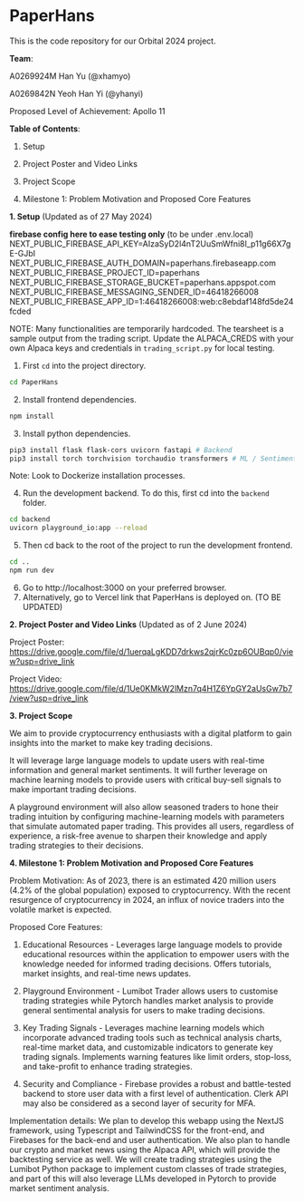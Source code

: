 # PaperHans

This is the code repository for our Orbital 2024 project.

**Team**:

A0269924M Han Yu (@xhamyo)

A0269842N Yeoh Han Yi (@yhanyi)

Proposed Level of Achievement: Apollo 11


**Table of Contents**:

1. Setup

2. Project Poster and Video Links

3. Project Scope

4. Milestone 1: Problem Motivation and Proposed Core Features


**1. Setup** (Updated as of 27 May 2024)

**firebase config here to ease testing only** (to be under .env.local)
NEXT_PUBLIC_FIREBASE_API_KEY=AIzaSyD2l4nT2UuSmWfni8I_p11g66X7gE-GJbI
NEXT_PUBLIC_FIREBASE_AUTH_DOMAIN=paperhans.firebaseapp.com
NEXT_PUBLIC_FIREBASE_PROJECT_ID=paperhans
NEXT_PUBLIC_FIREBASE_STORAGE_BUCKET=paperhans.appspot.com
NEXT_PUBLIC_FIREBASE_MESSAGING_SENDER_ID=46418266008
NEXT_PUBLIC_FIREBASE_APP_ID=1:46418266008:web:c8ebdaf148fd5de24fcded

NOTE: Many functionalities are temporarily hardcoded. The tearsheet is a sample output from the trading script. Update the ALPACA_CREDS with your own Alpaca keys and credentials in `trading_script.py` for local testing.

1. First `cd` into the project directory.

```zsh
cd PaperHans
```

2. Install frontend dependencies.

```zsh
npm install
```

3. Install python dependencies.

```zsh
pip3 install flask flask-cors uvicorn fastapi # Backend
pip3 install torch torchvision torchaudio transformers # ML / Sentiment analysis
```

Note: Look to Dockerize installation processes.

4. Run the development backend. To do this, first cd into the `backend` folder.

```zsh
cd backend
uvicorn playground_io:app --reload
```

5. Then cd back to the root of the project to run the development frontend.

```zsh
cd ..
npm run dev
```

6. Go to http://localhost:3000 on your preferred browser.
7. Alternatively, go to Vercel link that PaperHans is deployed on. (TO BE UPDATED)


**2. Project Poster and Video Links** (Updated as of 2 June 2024)

Project Poster: https://drive.google.com/file/d/1uerqaLgKDD7drkws2qjrKc0zp6OUBqp0/view?usp=drive_link

Project Video: https://drive.google.com/file/d/1Ue0KMkW2lMzn7q4H1Z6YpGY2aUsGw7b7/view?usp=drive_link


**3. Project Scope**

We aim to provide cryptocurrency enthusiasts with a digital platform to gain insights into the market to make key trading decisions.

It will leverage large language models to update users with real-time information and general market sentiments. It will further leverage on machine learning models to provide users with critical buy-sell signals to make important trading decisions.

A playground environment will also allow seasoned traders to hone their trading intuition by configuring machine-learning models with parameters that simulate automated paper trading. This provides all users, regardless of experience, a risk-free avenue to sharpen their knowledge and apply trading strategies to their decisions.


**4. Milestone 1: Problem Motivation and Proposed Core Features**

Problem Motivation: As of 2023, there is an estimated 420 million users (4.2% of the global population) exposed to cryptocurrency. With the recent resurgence of cryptocurrency in 2024, an influx of novice traders into the volatile market is expected.

Proposed Core Features:

1) Educational Resources - Leverages large language models to provide educational resources within the application to empower users with the knowledge needed for informed trading decisions. Offers tutorials, market insights, and real-time news updates.

2) Playground Environment - Lumibot Trader allows users to customise trading strategies while Pytorch handles market analysis to provide general sentimental analysis for users to make trading decisions.

3) Key Trading Signals - Leverages machine learning models which incorporate advanced trading tools such as technical analysis charts, real-time market data, and customizable indicators to generate key trading signals. Implements warning features like limit orders, stop-loss, and take-profit to enhance trading strategies.

4) Security and Compliance - Firebase provides a robust and battle-tested backend to store user data with a first level of authentication. Clerk API may also be considered as a second layer of security for MFA.

Implementation details:
We plan to develop this webapp using the NextJS framework, using Typescript and TailwindCSS for the front-end, and Firebases for the back-end and user authentication. We also plan to handle our crypto and market news using the Alpaca API, which will provide the backtesting service as well. We will create trading strategies using the Lumibot Python package to implement custom classes of trade strategies, and part of this will also leverage LLMs developed in Pytorch to provide market sentiment analysis.